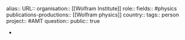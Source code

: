 alias::
URL:: 
organisation:: [[Wolfram Institute]] 
role:: 
fields:: #physics  
publications-productions:: [[Wolfram physics]] 
country::
tags:: person
project:: #AMT 
question::
public:: true

-